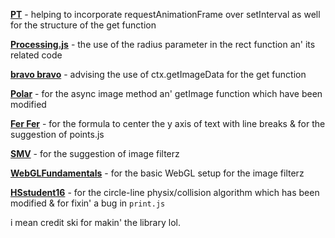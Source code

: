 <strong>[PT](https://khanacademy.org/profile/kaid_1007254215278267494550608)</strong> - helping to incorporate requestAnimationFrame over setInterval as well for the structure of the get function

<strong>[Processing.js](https://github.com/processing-js/processing-js)</strong></a> - the use of the radius parameter in the rect function an' its related code

<strong>[bravo bravo](https://github.com/jjroley/)</strong> - advising the use of ctx.getImageData for the get function

<strong>[Polar](https://github.com/eliasmurcray)</strong> - for the async image method an' getImage function which have been modified

<strong>[Fer Fer](https://github.com/Fertive)</strong> - for the formula to center the y axis of text with line breaks & for the suggestion of points.js

<strong>[SMV](https://github.com/smvthe1st)</strong> - for the suggestion of image filterz

<strong>[WebGLFundamentals](https://webglfundamentals.org/)</strong> - for the basic WebGL setup for the image filterz

<strong>[HSstudent16](https://github.com/HSstudent16)</strong> - for the circle-line physix/collision algorithm which has been modified & for fixin' a bug in <code>print.js</code>

i mean credit ski for makin' the library lol.
